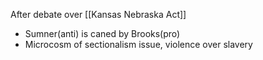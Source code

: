 
After debate over [[Kansas Nebraska Act]]
- Sumner(anti) is caned by Brooks(pro)
- Microcosm of sectionalism issue, violence over slavery



